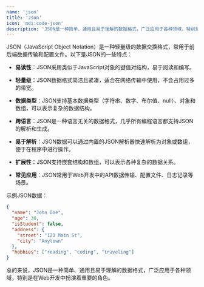 ```yaml
---
name: 'json'
title: 'Json'
icon: 'mdi:code-json'
description: 'JSON是一种简单、通用且易于理解的数据格式，广泛应用于各种领域，特别是在Web开发中扮演着重要的角色。'
---
```


JSON（JavaScript Object Notation）是一种轻量级的数据交换格式，常用于前后端数据传输和配置文件。以下是JSON的一些特点：

- **易读性**：JSON采用类似于JavaScript对象的键值对结构，易于阅读和编写。

- **轻量级**：JSON数据格式简洁且紧凑，适合在网络传输中使用，不会占用过多的带宽。

- **数据类型**：JSON支持基本数据类型（字符串、数字、布尔值、null）、对象和数组，可以表示复杂的数据结构。

- **跨语言**：JSON是一种语言无关的数据格式，几乎所有编程语言都支持JSON的解析和生成。

- **易于解析**：JSON数据可以通过内置的JSON解析器快速解析为对象或数组，便于在程序中进行操作。

- **扩展性**：JSON支持嵌套结构和数组，可以表示各种复杂的数据关系。

- **常见应用**：JSON常用于Web开发中的API数据传输、配置文件、日志记录等场景。

示例JSON数据：
```json
{
  "name": "John Doe",
  "age": 30,
  "isStudent": false,
  "address": {
    "street": "123 Main St",
    "city": "Anytown"
  },
  "hobbies": ["reading", "coding", "traveling"]
}
```

总的来说，JSON是一种简单、通用且易于理解的数据格式，广泛应用于各种领域，特别是在Web开发中扮演着重要的角色。